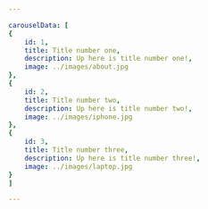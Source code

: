 ```yaml
---

carouselData: [
{
    id: 1,
    title: Title number one,
    description: Up here is title number one!,
    image: ../images/about.jpg
},
{
    id: 2,
    title: Title number two,
    description: Up here is title number two!,
    image: ../images/iphone.jpg
},
{
    id: 3,
    title: Title number three,
    description: Up here is title number three!,
    image: ../images/laptop.jpg
}
]

---
```

